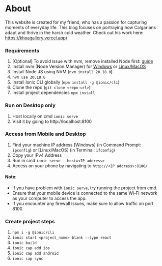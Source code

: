 # About
This website is created for my friend, who has a passion for capturing moments of everyday life. This blog focuses on portraying how Calgarians adapt and thrive in the harsh cold weather.
Check out his work here: https://khoagallery.vercel.app/

### Requirements
1. [Optional] To avoid issue with nvm, remove installed Node first: [guide](https://www.geeksforgeeks.org/how-to-completely-remove-node-js-from-windows/)
2. Install nvm (Node Version Manager) for [Windows](https://github.com/coreybutler/nvm-windows) or [Linux/MacOS](https://github.com/nvm-sh/nvm)
3. Install Node.JS using NVM (`nvm install 20.18.0`)
4. `nvm use 20.18.0`
4. Install Ionic CLI globally (`npm install -g @ionic/cli`)
5. Clone the repo (`git clone <repo-url>`)
6. Install project dependencies `npm install`


### Run on Desktop only
1. Host locally on cmd `ionic serve`
3. Visit it by going to http://localhost:8100

### Access from Mobile and Desktop
1. Find your machine IP address [Windows] (in Command Prompt: `ipconfig`) or [Linux/MacOS] (in Terminal: `ifconfig`)
2. Copy your IPv4 Address
3. Run in cmd `ionic serve --host=<IP address>`
4. Access on your phone by navigating to `http://<IP address>:8100/`

#### Note: 
- If you have problem with `ionic serve`, try running the project from cmd.
- Ensure that your mobile device is connected to the same Wi-Fi network as your computer to access the app.
- If you encounter any firewall issues, make sure to allow traffic on port 8100.

### Create project steps
1. `npm i -g @ionic/cli`
2. `ionic start <project_name> blank --type react`
3. `ionic build`
4. `ionic cap add ios`
5. `ionic cap add android`
6. `ionic cap sync`
